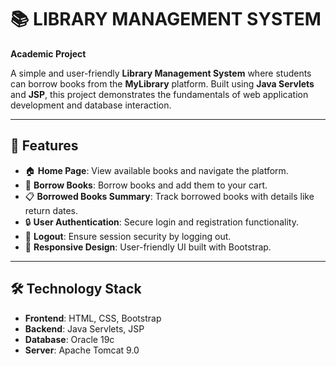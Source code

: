 # 📚 LIBRARY MANAGEMENT SYSTEM

**Academic Project**

A simple and user-friendly **Library Management System** where students can borrow books from the **MyLibrary** platform. Built using **Java Servlets** and **JSP**, this project demonstrates the fundamentals of web application development and database interaction.

---

## 🌟 Features

- 🏠 **Home Page**: View available books and navigate the platform.
- 📖 **Borrow Books**: Borrow books and add them to your cart.
- 📋 **Borrowed Books Summary**: Track borrowed books with details like return dates.
- 🔒 **User Authentication**: Secure login and registration functionality.
- 🚪 **Logout**: Ensure session security by logging out.
- 📑 **Responsive Design**: User-friendly UI built with Bootstrap.

---

## 🛠️ Technology Stack

- **Frontend**: HTML, CSS, Bootstrap
- **Backend**: Java Servlets, JSP
- **Database**: Oracle 19c
- **Server**: Apache Tomcat 9.0
